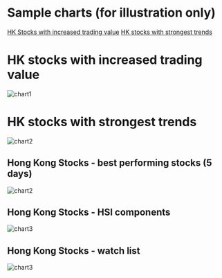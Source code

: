 # Sample charts (for illustration only)

[HK Stocks with increased trading value](#HK-stocks-with-increased-trading-value)
[HK stocks with strongest trends](#HK-stocks-with-strongest-trends)


# HK stocks with increased trading value
<img src="images/chart_val_up.png" alt="chart1">

# HK stocks with strongest trends
<img src="images/chart_strongest.png" alt="chart2">

## Hong Kong Stocks - best performing stocks (5 days)
<img src="images/chart_best5days.png" alt="chart2">

## Hong Kong Stocks - HSI components
<img src="images/chart_components.png" alt="chart3">

## Hong Kong Stocks - watch list
<img src="images/chart_on_watch.png" alt="chart3">
